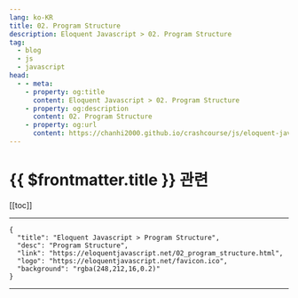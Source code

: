 ```yaml
---
lang: ko-KR
title: 02. Program Structure
description: Eloquent Javascript > 02. Program Structure
tag: 
  - blog
  - js
  - javascript
head:
  - - meta:
    - property: og:title
      content: Eloquent Javascript > 02. Program Structure
    - property: og:description
      content: 02. Program Structure
    - property: og:url
      content: https://chanhi2000.github.io/crashcourse/js/eloquent-javascript/02.html
---
```


# {{ $frontmatter.title }} 관련

[[toc]]

---

```component VPCard
{
  "title": "Eloquent Javascript > Program Structure",
  "desc": "Program Structure",
  "link": "https://eloquentjavascript.net/02_program_structure.html",
  "logo": "https://eloquentjavascript.net/favicon.ico",
  "background": "rgba(248,212,16,0.2)"
}
```

---

<TagLinks />